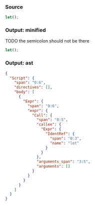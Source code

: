 ### Source
```js
let();
```

### Output: minified
TODO the semicolon should not be there

```js
let();
```

### Output: ast
```json
{
  "Script": {
    "span": "0:6",
    "directives": [],
    "body": [
      {
        "Expr": {
          "span": "0:6",
          "expr": {
            "Call": {
              "span": "0:5",
              "callee": {
                "Expr": {
                  "IdentRef": {
                    "span": "0:3",
                    "name": "let"
                  }
                }
              },
              "arguments_span": "3:5",
              "arguments": []
            }
          }
        }
      }
    ]
  }
}
```

